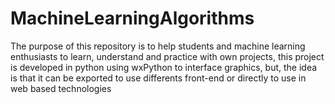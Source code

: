 # MachineLearningAlgorithms
The purpose of this repository is to help students and machine learning enthusiasts to learn, understand and practice with own projects, this project is developed in python using wxPython to interface graphics, but, the idea is that it can be exported to use differents front-end or directly to use in web based technologies
